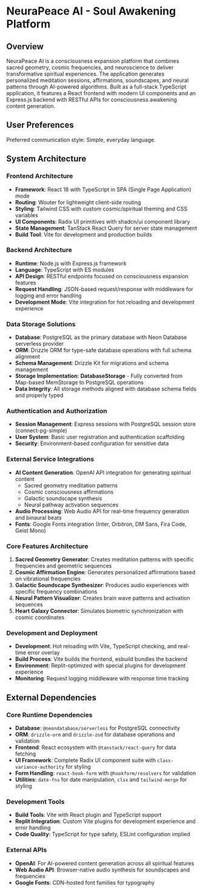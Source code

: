 # NeuraPeace AI - Soul Awakening Platform

## Overview

NeuraPeace AI is a consciousness expansion platform that combines sacred geometry, cosmic frequencies, and neuroscience to deliver transformative spiritual experiences. The application generates personalized meditation sessions, affirmations, soundscapes, and neural patterns through AI-powered algorithms. Built as a full-stack TypeScript application, it features a React frontend with modern UI components and an Express.js backend with RESTful APIs for consciousness awakening content generation.

## User Preferences

Preferred communication style: Simple, everyday language.

## System Architecture

### Frontend Architecture
- **Framework**: React 18 with TypeScript in SPA (Single Page Application) mode
- **Routing**: Wouter for lightweight client-side routing
- **Styling**: Tailwind CSS with custom cosmic/spiritual theming and CSS variables
- **UI Components**: Radix UI primitives with shadcn/ui component library
- **State Management**: TanStack React Query for server state management
- **Build Tool**: Vite for development and production builds

### Backend Architecture
- **Runtime**: Node.js with Express.js framework
- **Language**: TypeScript with ES modules
- **API Design**: RESTful endpoints focused on consciousness expansion features
- **Request Handling**: JSON-based request/response with middleware for logging and error handling
- **Development Mode**: Vite integration for hot reloading and development experience

### Data Storage Solutions
- **Database**: PostgreSQL as the primary database with Neon Database serverless provider
- **ORM**: Drizzle ORM for type-safe database operations with full schema alignment
- **Schema Management**: Drizzle Kit for migrations and schema management
- **Storage Implementation**: **DatabaseStorage** - Fully converted from Map-based MemStorage to PostgreSQL operations
- **Data Integrity**: All storage methods aligned with database schema fields and properly typed

### Authentication and Authorization
- **Session Management**: Express sessions with PostgreSQL session store (connect-pg-simple)
- **User System**: Basic user registration and authentication scaffolding
- **Security**: Environment-based configuration for sensitive data

### External Service Integrations
- **AI Content Generation**: OpenAI API integration for generating spiritual content
  - Sacred geometry meditation patterns
  - Cosmic consciousness affirmations  
  - Galactic soundscape synthesis
  - Neural pathway activation sequences
- **Audio Processing**: Web Audio API for real-time frequency generation and binaural beats
- **Fonts**: Google Fonts integration (Inter, Orbitron, DM Sans, Fira Code, Geist Mono)

### Core Features Architecture
1. **Sacred Geometry Generator**: Creates meditation patterns with specific frequencies and geometric sequences
2. **Cosmic Affirmation Engine**: Generates personalized affirmations based on vibrational frequencies
3. **Galactic Soundscape Synthesizer**: Produces audio experiences with specific frequency combinations
4. **Neural Pattern Visualizer**: Creates brain wave patterns and activation sequences
5. **Heart Galaxy Connector**: Simulates biometric synchronization with cosmic coordinates

### Development and Deployment
- **Development**: Hot reloading with Vite, TypeScript checking, and real-time error overlay
- **Build Process**: Vite builds the frontend, esbuild bundles the backend
- **Environment**: Replit-optimized with special plugins for development experience
- **Monitoring**: Request logging middleware with response time tracking

## External Dependencies

### Core Runtime Dependencies
- **Database**: `@neondatabase/serverless` for PostgreSQL connectivity
- **ORM**: `drizzle-orm` and `drizzle-zod` for database operations and validation
- **Frontend**: React ecosystem with `@tanstack/react-query` for data fetching
- **UI Framework**: Complete Radix UI component suite with `class-variance-authority` for styling
- **Form Handling**: `react-hook-form` with `@hookform/resolvers` for validation
- **Utilities**: `date-fns` for date manipulation, `clsx` and `tailwind-merge` for styling

### Development Tools
- **Build Tools**: Vite with React plugin and TypeScript support
- **Replit Integration**: Custom Vite plugins for development experience and error handling
- **Code Quality**: TypeScript for type safety, ESLint configuration implied

### External APIs
- **OpenAI**: For AI-powered content generation across all spiritual features
- **Web Audio API**: Browser-native audio synthesis for soundscapes and frequencies
- **Google Fonts**: CDN-hosted font families for typography